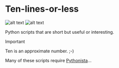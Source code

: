 Ten-lines-or-less
=================

![alt text](https://img.shields.io/badge/Python-3.12-blue.svg "Python 3.12+")
![alt text](https://img.shields.io/travis/cclauss/Ten-lines-or-less/master.svg?logo=travis "Travis CI")

Python scripts that are short but useful or interesting.

> [!IMPORTANT]  
> Ten is an approximate number. ;-)

Many of these scripts require [Pythonista](http://omz-software.com/pythonista)...
